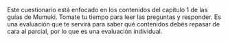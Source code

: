 Este cuestionario está enfocado en los contenidos del capítulo 1 de las guías de Mumuki. Tomate tu tiempo para leer las preguntas y responder. Es una evaluación que te servirá para saber qué contenidos debés repasar de cara al parcial, por lo que es una evaluación individual.